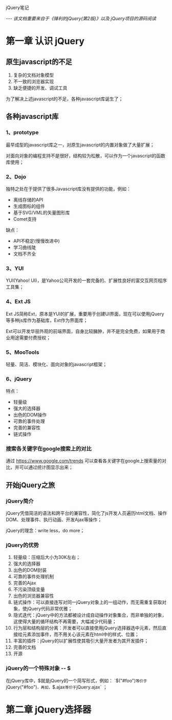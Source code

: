 jQuery笔记

*--- 该文档重要来自于《锋利的jQuery(第2版)》以及 jQuery项目的源码阅读*

# 第一章 认识 jQuery

## 原生javascript的不足

1. 复杂的文档对象模型
2. 不一致的浏览器实现
3. 缺乏便捷的开发、调试工具

为了解决上述javascript的不足，各种javascript库诞生了；

## 各种javascript库

### 1、prototype

最早成型的javascript库之一，对原生javascript的内置对象做了大量扩展；

对面向对象的编程支持不是很好，结构较为松散，可以作为一个javascript的函数库使用；

### 2、Dojo

独特之处在于提供了很多Javascript库没有提供的功能，例如：
- 离线存储的API
- 生成图标的组件
- 基于SVG/VML的矢量图形库
- Comet支持

缺点：

- API不稳定(慢慢改进中)
- 学习曲线陡
- 文档不齐全

### 3、YUI

YUI(Yahoo! UI)，是Yahoo公司开发的一套完备的、扩展性良好的富交互网页程序工具集；

### 4、Ext JS

Ext JS简称Ext，原本是YUI的扩展，重要用于创建UI界面，现在可以使用jQuery等多种js库作为基础库，Ext作为界面库；

Ext可以开发华丽外观的前端界面，自身比较臃肿，并不是完全免费，如果用于商业用途需要付费授权；

### 5、MooTools

轻量、简洁、模块化、面向对象的javascript框架；

### 6、jQuery

特点：

- 轻量级
- 强大的选择器
- 出色的DOM操作
- 可靠的事件处理
- 完善的兼容性
- 链式操作

### 搜索各关键字在google搜索上的对比

通过 https://www.google.com/trends 可以查看各关键字在google上搜索量的对比，并可以通过统计图显示出来；

## 开始jQuery之旅

### jQuery简介

jQuery凭借简洁的语法和跨平台的兼容性，简化了js开发人员遍历html文档、操作DOM、处理事件、执行动画、开发Ajax等操作；

jQuery的理念：write less，do more；

### jQuery的优势

1. 轻量级：压缩后大小为30K左右；
2. 强大的选择器
3. 出色的DOM封装
4. 可靠的事件处理机制
5. 完善的Ajax
6. 不污染顶级变量
7. 出色的浏览器兼容性
8. 链式操作：可以直接连写对同一jQuery对象上的一组动作，而无需重复获取对象，使jQuery代码非常优雅；
9. 隐式迭代：jQuery中的方法都被设计成自动操作对象集合，而非单独的对象，这使得大量的循环结构不再需要，大幅减少代码量；
10. 行为层和结构层的分离：开发者可以直接使用jQuery选择器选中元素，然后直接给元素添加事件，而不用关心该元素在html中的样式、位置；
11. 丰富的插件：jQuery的以扩展性使其吸引大量开发者为其开发插件；
12. 完善的文档
13. 开源

### jQuery的一个特殊对象 -- $

在jQuery库中，$就是jQuery的一个简写形式，例如： `$("#foo")` 等价于 `jQuery("#foo")`，再如，`$.ajax` 等价于 `jQuery.ajax` ；

# 第二章 jQuery选择器


 

